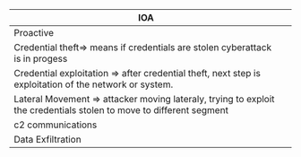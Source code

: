 


| IOA                                                                                                                 |     |
| ------------------------------------------------------------------------------------------------------------------- | --- |
| Proactive                                                                                                           |     |
| Credential theft=> means if credentials are stolen cyberattack is in progess                                        |     |
| Credential exploitation => after credential theft, next step is exploitation of the network or system.              |     |
| Lateral Movement => attacker moving lateraly, trying to exploit the credentials stolen to move to different segment |     |
| c2 communications                                                                                                   |     |
| Data Exfiltration                                                                                                   |     |
